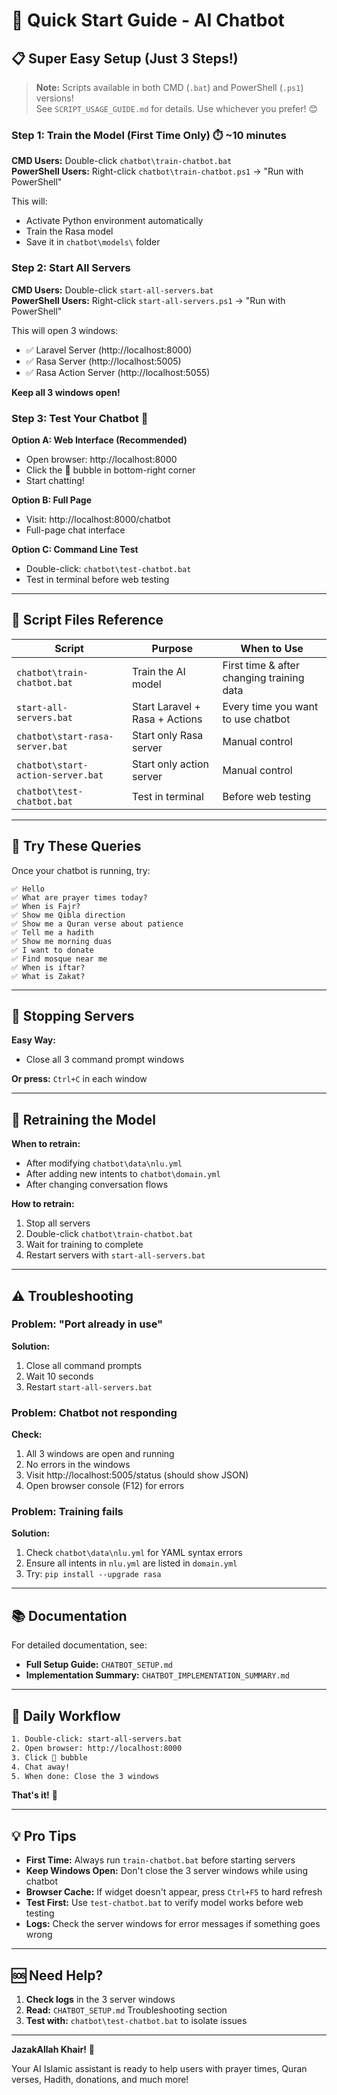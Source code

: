 # 🚀 Quick Start Guide - AI Chatbot

## 📋 Super Easy Setup (Just 3 Steps!)

> **Note:** Scripts available in both CMD (`.bat`) and PowerShell (`.ps1`) versions!  
> See `SCRIPT_USAGE_GUIDE.md` for details. Use whichever you prefer! 😊

### **Step 1: Train the Model (First Time Only)** ⏱️ ~10 minutes

**CMD Users:** Double-click `chatbot\train-chatbot.bat`  
**PowerShell Users:** Right-click `chatbot\train-chatbot.ps1` → "Run with PowerShell"

This will:
- Activate Python environment automatically
- Train the Rasa model
- Save it in `chatbot\models\` folder

### **Step 2: Start All Servers** 

**CMD Users:** Double-click `start-all-servers.bat`  
**PowerShell Users:** Right-click `start-all-servers.ps1` → "Run with PowerShell"

This will open 3 windows:
- ✅ Laravel Server (http://localhost:8000)
- ✅ Rasa Server (http://localhost:5005)
- ✅ Rasa Action Server (http://localhost:5055)

**Keep all 3 windows open!**

### **Step 3: Test Your Chatbot** 🎉

**Option A: Web Interface (Recommended)**
- Open browser: http://localhost:8000
- Click the 🤖 bubble in bottom-right corner
- Start chatting!

**Option B: Full Page**
- Visit: http://localhost:8000/chatbot
- Full-page chat interface

**Option C: Command Line Test**
- Double-click: `chatbot\test-chatbot.bat`
- Test in terminal before web testing

---

## 📁 Script Files Reference

| Script | Purpose | When to Use |
|--------|---------|-------------|
| `chatbot\train-chatbot.bat` | Train the AI model | First time & after changing training data |
| `start-all-servers.bat` | Start Laravel + Rasa + Actions | Every time you want to use chatbot |
| `chatbot\start-rasa-server.bat` | Start only Rasa server | Manual control |
| `chatbot\start-action-server.bat` | Start only action server | Manual control |
| `chatbot\test-chatbot.bat` | Test in terminal | Before web testing |

---

## 💬 Try These Queries

Once your chatbot is running, try:

```
✅ Hello
✅ What are prayer times today?
✅ When is Fajr?
✅ Show me Qibla direction
✅ Show me a Quran verse about patience
✅ Tell me a hadith
✅ Show me morning duas
✅ I want to donate
✅ Find mosque near me
✅ When is iftar?
✅ What is Zakat?
```

---

## 🛑 Stopping Servers

**Easy Way:**
- Close all 3 command prompt windows

**Or press:** `Ctrl+C` in each window

---

## 🔄 Retraining the Model

**When to retrain:**
- After modifying `chatbot\data\nlu.yml`
- After adding new intents to `chatbot\domain.yml`
- After changing conversation flows

**How to retrain:**
1. Stop all servers
2. Double-click `chatbot\train-chatbot.bat`
3. Wait for training to complete
4. Restart servers with `start-all-servers.bat`

---

## ⚠️ Troubleshooting

### Problem: "Port already in use"

**Solution:**
1. Close all command prompts
2. Wait 10 seconds
3. Restart `start-all-servers.bat`

### Problem: Chatbot not responding

**Check:**
1. All 3 windows are open and running
2. No errors in the windows
3. Visit http://localhost:5005/status (should show JSON)
4. Open browser console (F12) for errors

### Problem: Training fails

**Solution:**
1. Check `chatbot\data\nlu.yml` for YAML syntax errors
2. Ensure all intents in `nlu.yml` are listed in `domain.yml`
3. Try: `pip install --upgrade rasa`

---

## 📚 Documentation

For detailed documentation, see:
- **Full Setup Guide:** `CHATBOT_SETUP.md`
- **Implementation Summary:** `CHATBOT_IMPLEMENTATION_SUMMARY.md`

---

## 🎯 Daily Workflow

```bash
1. Double-click: start-all-servers.bat
2. Open browser: http://localhost:8000
3. Click 🤖 bubble
4. Chat away!
5. When done: Close the 3 windows
```

**That's it!** 🎉

---

## 💡 Pro Tips

- **First Time:** Always run `train-chatbot.bat` before starting servers
- **Keep Windows Open:** Don't close the 3 server windows while using chatbot
- **Browser Cache:** If widget doesn't appear, press `Ctrl+F5` to hard refresh
- **Test First:** Use `test-chatbot.bat` to verify model works before web testing
- **Logs:** Check the server windows for error messages if something goes wrong

---

## 🆘 Need Help?

1. **Check logs** in the 3 server windows
2. **Read:** `CHATBOT_SETUP.md` Troubleshooting section
3. **Test with:** `chatbot\test-chatbot.bat` to isolate issues

---

**JazakAllah Khair!** 🤲

Your AI Islamic assistant is ready to help users with prayer times, Quran verses, Hadith, donations, and much more!
